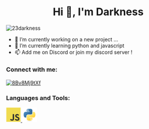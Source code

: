 <h1 align="center">Hi 👋, I'm Darkness</h1>
<p align="left"> <img src="https://komarev.com/ghpvc/?username=23darkness&label=Profile%20views&color=0e75b6&style=flat" alt="23darkness" /> </p>

- 🔭 I’m currently working on a new project ... 
- 🌱 I’m currently learning python and javascript
- 📫 Add me on Discord or join my discord server !
<h3 align="left">Connect with me:</h3>
<p align="left">
<a href="https://discord.gg/8Bv8Mj9tXf" target="blank"><img align="center" src="https://raw.githubusercontent.com/rahuldkjain/github-profile-readme-generator/master/src/images/icons/Social/discord.svg" alt="8Bv8Mj9tXf" height="30" width="40" /></a>
</p>

<h3 align="left">Languages and Tools:</h3>
<p align="left"> <a href="https://developer.mozilla.org/en-US/docs/Web/JavaScript" target="_blank" rel="noreferrer"> <img src="https://raw.githubusercontent.com/devicons/devicon/master/icons/javascript/javascript-original.svg" alt="javascript" width="40" height="40"/> </a> <a href="https://www.python.org" target="_blank" rel="noreferrer"> <img src="https://raw.githubusercontent.com/devicons/devicon/master/icons/python/python-original.svg" alt="python" width="40" height="40"/> </a> </p>
